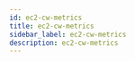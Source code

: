 ```yaml
---
id: ec2-cw-metrics
title: ec2-cw-metrics
sidebar_label: ec2-cw-metrics
description: ec2-cw-metrics
---
```

